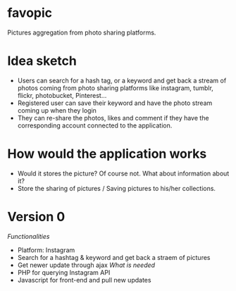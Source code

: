 favopic
=======

Pictures aggregation from photo sharing platforms.

# Idea sketch
- Users can search for a hash tag, or a keyword and get back a stream of photos coming from photo sharing platforms like instagram, tumblr, flickr, photobucket, Pinterest...
- Registered user can save their keyword and have the photo stream coming up when they login
- They can re-share the photos, likes and comment if they have the corresponding account connected to the application.

# How would the application works
- Would it stores the picture? Of course not. What about information about it?
- Store the sharing of pictures / Saving pictures to his/her collections.

# Version 0 
*Functionalities*
  - Platform: Instagram
  - Search for a hashtag & keyword and get back a straem of pictures
  - Get newer update through ajax
*What is needed*
  - PHP for querying Instagram API
  - Javascript for front-end and pull new updates

